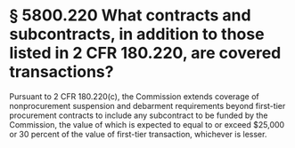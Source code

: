 # § 5800.220   What contracts and subcontracts, in addition to those listed in 2 CFR 180.220, are covered transactions?

Pursuant to 2 CFR 180.220(c), the Commission extends coverage of nonprocurement suspension and debarment requirements beyond first-tier procurement contracts to include any subcontract to be funded by the Commission, the value of which is expected to equal to or exceed $25,000 or 30 percent of the value of first-tier transaction, whichever is lesser.




